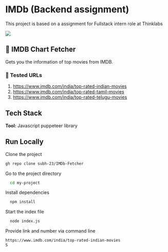 
# IMDb (Backend assignment)

This project is based on a assignment for Fullstack intern role at Thinklabs

<img src="https://m.media-amazon.com/images/G/01/IMDb/brand/IMDb_JobSiteBanner_1920x425._SL1280_.jpg"/>  

## :memo: IMDB Chart Fetcher

Gets you the information of top movies from IMDB.

### :pushpin: Tested URLs

1. https://www.imdb.com/india/top-rated-indian-movies
2. https://www.imdb.com/india/top-rated-tamil-movies
3. https://www.imdb.com/india/top-rated-telugu-movies


## Tech Stack

**Tool:** Javascript puppeteer library

## Run Locally

Clone the project

```bash
gh repo clone subh-23/IMDb-Fetcher
```

Go to the project directory

```bash
  cd my-project
```

Install dependencies

```bash
  npm install
```

Start the index file

```bash
  node index.js
```

Provide link and number via command line 

```bash
https://www.imdb.com/india/top-rated-indian-movies
5
```
